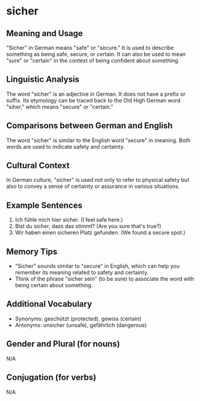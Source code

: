 # sicher
## Meaning and Usage
"Sicher" in German means "safe" or "secure." It is used to describe something as being safe, secure, or certain. It can also be used to mean "sure" or "certain" in the context of being confident about something.

## Linguistic Analysis
The word "sicher" is an adjective in German. It does not have a prefix or suffix. Its etymology can be traced back to the Old High German word "siher," which means "secure" or "certain."

## Comparisons between German and English
The word "sicher" is similar to the English word "secure" in meaning. Both words are used to indicate safety and certainty.

## Cultural Context
In German culture, "sicher" is used not only to refer to physical safety but also to convey a sense of certainty or assurance in various situations.

## Example Sentences
1. Ich fühle mich hier sicher. (I feel safe here.)
2. Bist du sicher, dass das stimmt? (Are you sure that's true?)
3. Wir haben einen sicheren Platz gefunden. (We found a secure spot.)

## Memory Tips
- "Sicher" sounds similar to "secure" in English, which can help you remember its meaning related to safety and certainty.
- Think of the phrase "sicher sein" (to be sure) to associate the word with being certain about something.

## Additional Vocabulary
- Synonyms: geschützt (protected), gewiss (certain)
- Antonyms: unsicher (unsafe), gefährlich (dangerous)

## Gender and Plural (for nouns)
N/A

## Conjugation (for verbs)
N/A